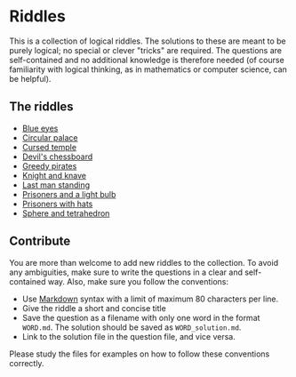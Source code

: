 Riddles
=======

This is a collection of logical riddles. The solutions to these are meant to be
purely logical; no special or clever "tricks" are required. The questions are
self-contained and no additional knowledge is therefore needed (of course
familiarity with logical thinking, as in mathematics or computer science, can be
helpful).

## The riddles

- [Blue eyes](riddles/eyes.md)
- [Circular palace](riddles/palace.md)
- [Cursed temple](riddles/temple.md)
- [Devil's chessboard](riddles/chess.md)
- [Greedy pirates](riddles/pirates.md)
- [Knight and knave](riddles/knight.md)
- [Last man standing](riddles/last.md)
- [Prisoners and a light bulb](riddles/bulb.md)
- [Prisoners with hats](riddles/hats.md)
- [Sphere and tetrahedron](riddles/sphere.md)


## Contribute

You are more than welcome to add new riddles to the collection. To avoid any
ambiguities, make sure to write the questions in a clear and self-contained
way. Also, make sure you follow the conventions:

* Use [Markdown](https://en.wikipedia.org/wiki/Markdown) syntax with a limit of
  maximum 80 characters per line.
* Give the riddle a short and concise title
* Save the question as a filename with only one word in the format
  `WORD.md`. The solution should be saved as `WORD_solution.md`.
* Link to the solution file in the question file, and vice versa.

Please study the files for examples on how to follow these conventions
correctly.
